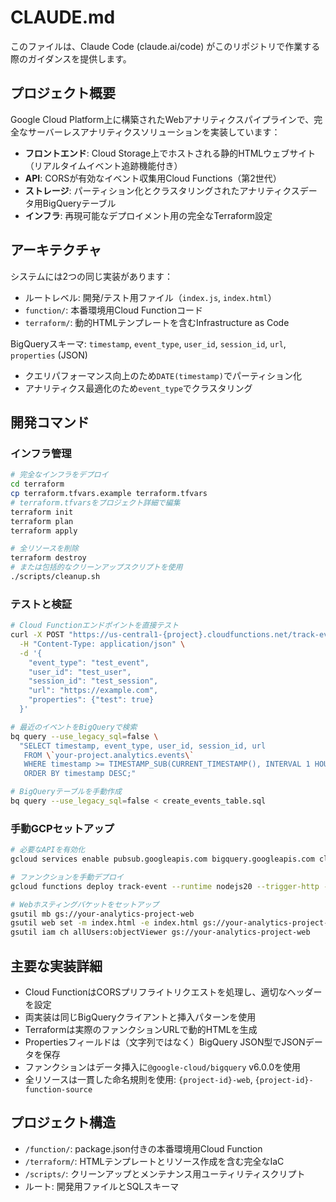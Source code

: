 # CLAUDE.md

このファイルは、Claude Code (claude.ai/code) がこのリポジトリで作業する際のガイダンスを提供します。

## プロジェクト概要

Google Cloud Platform上に構築されたWebアナリティクスパイプラインで、完全なサーバーレスアナリティクスソリューションを実装しています：

- **フロントエンド**: Cloud Storage上でホストされる静的HTMLウェブサイト（リアルタイムイベント追跡機能付き）
- **API**: CORSが有効なイベント収集用Cloud Functions（第2世代）
- **ストレージ**: パーティション化とクラスタリングされたアナリティクスデータ用BigQueryテーブル
- **インフラ**: 再現可能なデプロイメント用の完全なTerraform設定

## アーキテクチャ

システムには2つの同じ実装があります：
- ルートレベル: 開発/テスト用ファイル（`index.js`, `index.html`）
- `function/`: 本番環境用Cloud Functionコード
- `terraform/`: 動的HTMLテンプレートを含むInfrastructure as Code

BigQueryスキーマ: `timestamp`, `event_type`, `user_id`, `session_id`, `url`, `properties` (JSON)
- クエリパフォーマンス向上のため`DATE(timestamp)`でパーティション化
- アナリティクス最適化のため`event_type`でクラスタリング

## 開発コマンド

### インフラ管理
```bash
# 完全なインフラをデプロイ
cd terraform
cp terraform.tfvars.example terraform.tfvars
# terraform.tfvarsをプロジェクト詳細で編集
terraform init
terraform plan  
terraform apply

# 全リソースを削除
terraform destroy
# または包括的なクリーンアップスクリプトを使用
./scripts/cleanup.sh
```

### テストと検証
```bash
# Cloud Functionエンドポイントを直接テスト
curl -X POST "https://us-central1-{project}.cloudfunctions.net/track-event" \
  -H "Content-Type: application/json" \
  -d '{
    "event_type": "test_event",
    "user_id": "test_user", 
    "session_id": "test_session",
    "url": "https://example.com",
    "properties": {"test": true}
  }'

# 最近のイベントをBigQueryで検索
bq query --use_legacy_sql=false \
  "SELECT timestamp, event_type, user_id, session_id, url 
   FROM \`your-project.analytics.events\` 
   WHERE timestamp >= TIMESTAMP_SUB(CURRENT_TIMESTAMP(), INTERVAL 1 HOUR) 
   ORDER BY timestamp DESC;"

# BigQueryテーブルを手動作成
bq query --use_legacy_sql=false < create_events_table.sql
```

### 手動GCPセットアップ
```bash
# 必要なAPIを有効化
gcloud services enable pubsub.googleapis.com bigquery.googleapis.com cloudfunctions.googleapis.com

# ファンクションを手動デプロイ
gcloud functions deploy track-event --runtime nodejs20 --trigger-http --allow-unauthenticated --entry-point trackEvent

# Webホスティングバケットをセットアップ
gsutil mb gs://your-analytics-project-web
gsutil web set -m index.html -e index.html gs://your-analytics-project-web
gsutil iam ch allUsers:objectViewer gs://your-analytics-project-web
```

## 主要な実装詳細

- Cloud FunctionはCORSプリフライトリクエストを処理し、適切なヘッダーを設定
- 両実装は同じBigQueryクライアントと挿入パターンを使用
- Terraformは実際のファンクションURLで動的HTMLを生成
- Propertiesフィールドは（文字列ではなく）BigQuery JSON型でJSONデータを保存
- ファンクションはデータ挿入に`@google-cloud/bigquery` v6.0.0を使用
- 全リソースは一貫した命名規則を使用: `{project-id}-web`, `{project-id}-function-source`

## プロジェクト構造
- `/function/`: package.json付きの本番環境用Cloud Function
- `/terraform/`: HTMLテンプレートとリソース作成を含む完全なIaC
- `/scripts/`: クリーンアップとメンテナンス用ユーティリティスクリプト
- ルート: 開発用ファイルとSQLスキーマ